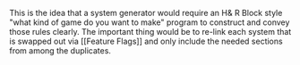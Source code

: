 This is the idea that a system generator would require an H& R Block style "what kind of game do you want to make" program to construct and convey those rules clearly. The important thing would be to re-link each system that is swapped out via [[Feature Flags]] and only include the needed sections from among the duplicates.
